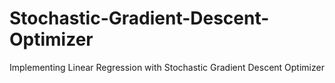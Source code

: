 # Stochastic-Gradient-Descent-Optimizer
Implementing Linear Regression with Stochastic Gradient Descent Optimizer
